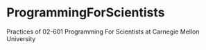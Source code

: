 # ProgrammingForScientists
Practices of 02-601 Programming For Scientists at Carnegie Mellon University
